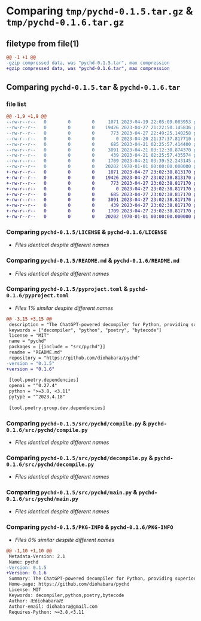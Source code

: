 # Comparing `tmp/pychd-0.1.5.tar.gz` & `tmp/pychd-0.1.6.tar.gz`

## filetype from file(1)

```diff
@@ -1 +1 @@
-gzip compressed data, was "pychd-0.1.5.tar", max compression
+gzip compressed data, was "pychd-0.1.6.tar", max compression
```

## Comparing `pychd-0.1.5.tar` & `pychd-0.1.6.tar`

### file list

```diff
@@ -1,9 +1,9 @@
--rw-r--r--   0        0        0     1071 2023-04-19 22:05:09.083953 pychd-0.1.5/LICENSE
--rw-r--r--   0        0        0    19426 2023-04-27 21:22:50.145836 pychd-0.1.5/README.md
--rw-r--r--   0        0        0      773 2023-04-27 22:49:25.140258 pychd-0.1.5/pyproject.toml
--rw-r--r--   0        0        0        0 2023-04-20 21:37:37.817710 pychd-0.1.5/src/pychd/__init__.py
--rw-r--r--   0        0        0      685 2023-04-21 02:25:57.414400 pychd-0.1.5/src/pychd/compile.py
--rw-r--r--   0        0        0     3091 2023-04-21 03:12:30.874370 pychd-0.1.5/src/pychd/decompile.py
--rw-r--r--   0        0        0      439 2023-04-21 02:25:57.435574 pychd-0.1.5/src/pychd/logging.conf.template
--rw-r--r--   0        0        0     1709 2023-04-21 03:39:52.243145 pychd-0.1.5/src/pychd/main.py
--rw-r--r--   0        0        0    20202 1970-01-01 00:00:00.000000 pychd-0.1.5/PKG-INFO
+-rw-r--r--   0        0        0     1071 2023-04-27 23:02:38.813170 pychd-0.1.6/LICENSE
+-rw-r--r--   0        0        0    19426 2023-04-27 23:02:38.813170 pychd-0.1.6/README.md
+-rw-r--r--   0        0        0      773 2023-04-27 23:02:38.817170 pychd-0.1.6/pyproject.toml
+-rw-r--r--   0        0        0        0 2023-04-27 23:02:38.817170 pychd-0.1.6/src/pychd/__init__.py
+-rw-r--r--   0        0        0      685 2023-04-27 23:02:38.817170 pychd-0.1.6/src/pychd/compile.py
+-rw-r--r--   0        0        0     3091 2023-04-27 23:02:38.817170 pychd-0.1.6/src/pychd/decompile.py
+-rw-r--r--   0        0        0      439 2023-04-27 23:02:38.817170 pychd-0.1.6/src/pychd/logging.conf.template
+-rw-r--r--   0        0        0     1709 2023-04-27 23:02:38.817170 pychd-0.1.6/src/pychd/main.py
+-rw-r--r--   0        0        0    20202 1970-01-01 00:00:00.000000 pychd-0.1.6/PKG-INFO
```

### Comparing `pychd-0.1.5/LICENSE` & `pychd-0.1.6/LICENSE`

 * *Files identical despite different names*

### Comparing `pychd-0.1.5/README.md` & `pychd-0.1.6/README.md`

 * *Files identical despite different names*

### Comparing `pychd-0.1.5/pyproject.toml` & `pychd-0.1.6/pyproject.toml`

 * *Files 1% similar despite different names*

```diff
@@ -3,15 +3,15 @@
 description = "The ChatGPT-powered decompiler for Python, providing superior code analysis capabilities"
 keywords = ["decompiler", "python", "poetry", "bytecode"]
 license = "MIT"
 name = "pychd"
 packages = [{include = "src/pychd"}]
 readme = "README.md"
 repository = "https://github.com/diohabara/pychd"
-version = "0.1.5"
+version = "0.1.6"
 
 [tool.poetry.dependencies]
 openai = "^0.27.4"
 python = ">=3.8, <3.11"
 pytype = "^2023.4.18"
 
 [tool.poetry.group.dev.dependencies]
```

### Comparing `pychd-0.1.5/src/pychd/compile.py` & `pychd-0.1.6/src/pychd/compile.py`

 * *Files identical despite different names*

### Comparing `pychd-0.1.5/src/pychd/decompile.py` & `pychd-0.1.6/src/pychd/decompile.py`

 * *Files identical despite different names*

### Comparing `pychd-0.1.5/src/pychd/main.py` & `pychd-0.1.6/src/pychd/main.py`

 * *Files identical despite different names*

### Comparing `pychd-0.1.5/PKG-INFO` & `pychd-0.1.6/PKG-INFO`

 * *Files 0% similar despite different names*

```diff
@@ -1,10 +1,10 @@
 Metadata-Version: 2.1
 Name: pychd
-Version: 0.1.5
+Version: 0.1.6
 Summary: The ChatGPT-powered decompiler for Python, providing superior code analysis capabilities
 Home-page: https://github.com/diohabara/pychd
 License: MIT
 Keywords: decompiler,python,poetry,bytecode
 Author: 卍diohabara卍
 Author-email: diohabara@gmail.com
 Requires-Python: >=3.8,<3.11
```

